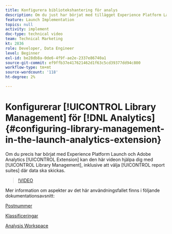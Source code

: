 ```yaml
---
title: Konfigurera bibliotekshantering för analys
description: Om du just har börjat med tillägget Experience Platform Launch för Adobe Analytics kan den här videon hjälpa dig med bibliotekshanteringsdelen av konfigurationen, inklusive att välja rapportsviter som du vill skicka data till.
feature: Launch Implementation
topics: null
activity: implement
doc-type: technical video
team: Technical Marketing
kt: 2836
role: Developer, Data Engineer
level: Beginner
exl-id: be28db8a-0de6-4f9f-ae2e-2337e86740a1
source-git-commit: ef9ffb37e417621462d1f63c5cd39377dd94c800
workflow-type: tm+mt
source-wordcount: '118'
ht-degree: 2%

---
```


# Konfigurerar [!UICONTROL Library Management] för [!DNL Analytics] {#configuring-library-management-in-the-launch-analytics-extension}

Om du precis har börjat med Experience Platform Launch och Adobe Analytics [!UICONTROL Extension] kan den här videon hjälpa dig med [!UICONTROL Library Management], inklusive att välja [!UICONTROL report suites] där data ska skickas.

>[!VIDEO](https://video.tv.adobe.com/v/27092/?quality=12)

Mer information om aspekter av det här användningsfallet finns i följande dokumentationsavsnitt:

[Postnummer](https://experienceleague.adobe.com/docs/analytics/components/dimensions/zip-code.html?lang=en)

[Klassificeringar](https://experienceleague.adobe.com/docs/analytics/components/classifications/c-classifications.html)

[Analysis Workspace](https://experienceleague.adobe.com/docs/analytics/analyze/analysis-workspace/analysis-workspace-features.html)
